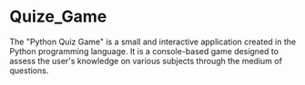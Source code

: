 # Quize_Game
The "Python Quiz Game" is a small and interactive application created in the Python programming language. It is a console-based game designed to assess the user's knowledge on various subjects through the medium of questions.
